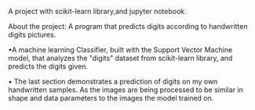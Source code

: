 A project with scikit-learn library,and jupyter notebook. 

About the project: A program that predicts digits according to handwritten digits pictures.

&bull;A machine learning Classifier, built with the Support Vector Machine model, that analyzes the "digits" dataset from
scikit-learn library, and predicts the digits given.


&bull; The last section demonstrates a prediction of digits on my own handwritten samples. 
As the images are being processed to be similar in shape and data parameters to the images the model trained on.

